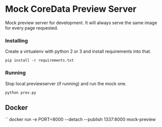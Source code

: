 # Mock CoreData Preview Server
Mock preview server for development. It will always serve the same image for every page requested.

### Installing
Create a virtualenv with python 2 or 3 and install requirements into that.
```
pip install -r requirements.txt
```

### Running
Stop local previewserver (if running) and run the mock one.
```
python prev.py
```

## Docker
``
docker run -e PORT=8000 --detach --publish 1337:8000 mock-preview
```

